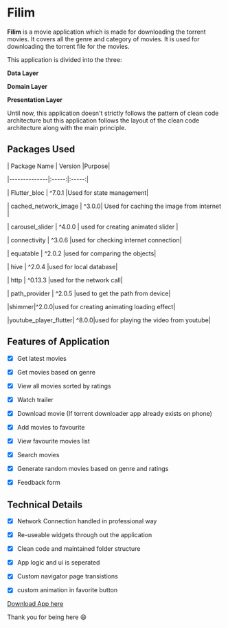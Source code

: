 # Filim

**Filim** is a movie application which is made for downloading the torrent movies. It covers all the genre and category of movies. It is used for downloading the torrent file for the movies.

This application is divided into the three:

**Data Layer**

**Domain Layer**

**Presentation Layer**

Until now, this application doesn't strictly follows the pattern of clean code architecture but this application follows the layout of the clean code architecture along with the main principle.

## Packages Used

| Package Name | Version |Purpose|

|--------------|:-----:|:-----:|

| Flutter_bloc | ^7.0.1 |Used for state management|

| cached_network_image | ^3.0.0| Used for caching the image from internet |

| carousel_slider | ^4.0.0 | used for creating animated slider |

| connectivity | ^3.0.6 |used for checking internet connection|

| equatable | ^2.0.2 |used for comparing the objects|

| hive | ^2.0.4 |used for local database|

| http | ^0.13.3 |used for the network call|

| path_provider | ^2.0.5 |used to get the path from device|

|shimmer|^2.0.0|used for creating animating loading effect|

|youtube_player_flutter| ^8.0.0|used for playing the video from youtube|

## Features of Application

- [x] Get latest movies

- [x] Get movies based on genre

- [x] View all movies sorted by ratings

- [x] Watch trailer

- [x] Download movie (If torrent downloader app already exists on phone)

- [x] Add movies to favourite

- [x] View favourite movies list

- [x] Search movies

- [x] Generate random movies based on genre and ratings

- [x] Feedback form

## Technical Details

- [x] Network Connection handled in professional way

- [x] Re-useable widgets through out the application

- [x] Clean code and maintained folder structure

- [x] App logic and ui is seperated

- [x] Custom navigator page transistions

- [x] custom animation in favorite button

[Download App here](https://drive.google.com/file/d/1iGEAAmzfMutDsDlC9foqNS82A1jdxMIL/view?usp=sharing)

Thank you for being here :smile:
